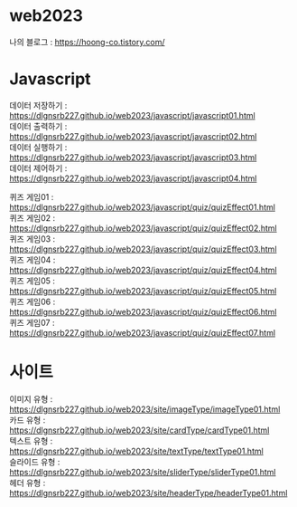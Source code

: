 # web2023
나의 블로그 : https://hoong-co.tistory.com/

# Javascript
데이터 저장하기 : https://dlgnsrb227.github.io/web2023/javascript/javascript01.html   
데이터 출력하기 : https://dlgnsrb227.github.io/web2023/javascript/javascript02.html   
데이터 실행하기 : https://dlgnsrb227.github.io/web2023/javascript/javascript03.html   
데이터 제어하기 : https://dlgnsrb227.github.io/web2023/javascript/javascript04.html   
   
퀴즈 게임01 : https://dlgnsrb227.github.io/web2023/javascript/quiz/quizEffect01.html   
퀴즈 게임02 : https://dlgnsrb227.github.io/web2023/javascript/quiz/quizEffect02.html   
퀴즈 게임03 : https://dlgnsrb227.github.io/web2023/javascript/quiz/quizEffect03.html   
퀴즈 게임04 : https://dlgnsrb227.github.io/web2023/javascript/quiz/quizEffect04.html   
퀴즈 게임05 : https://dlgnsrb227.github.io/web2023/javascript/quiz/quizEffect05.html   
퀴즈 게임06 : https://dlgnsrb227.github.io/web2023/javascript/quiz/quizEffect06.html   
퀴즈 게임07 : https://dlgnsrb227.github.io/web2023/javascript/quiz/quizEffect07.html   
   
# 사이트
이미지 유형 : https://dlgnsrb227.github.io/web2023/site/imageType/imageType01.html   
카드 유형 : https://dlgnsrb227.github.io/web2023/site/cardType/cardType01.html   
텍스트 유형 : https://dlgnsrb227.github.io/web2023/site/textType/textType01.html   
슬라이드 유형 : https://dlgnsrb227.github.io/web2023/site/sliderType/sliderType01.html   
헤더 유형 : https://dlgnsrb227.github.io/web2023/site/headerType/headerType01.html